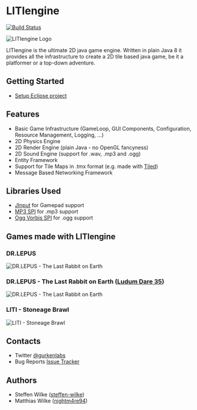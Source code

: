 # LITIengine

[![Build Status](https://travis-ci.org/gurkenlabs/litiengine.svg?branch=master)](https://travis-ci.org/gurkenlabs/litiengine)

![LITIengine Logo](https://github.com/gurkenlabs/litiengine/blob/master/resources/LITIEngine_Logo_big.png "LITIengine Logo")

LITIengine is the ultimate 2D java game engine. Written in plain Java 8 it provides all the infrastructure to create a 2D tile based java game, be it a platformer or a top-down adventure.

## Getting Started

* [Setup Eclipse project](https://github.com/gurkenlabs/litiengine/wiki/Setup-Eclipse-Project)

## Features

* Basic Game Infrastructure (GameLoop, GUI Components, Configuration, Resource Management, Logging, ...)
* 2D Physics Engine
* 2D Render Engine (plain Java - no OpenGL fancyness)
* 2D Sound Engine (support for .wav, .mp3 and .ogg)
* Entity Framework
* Support for Tile Maps in .tmx format (e.g. made with [Tiled](http://www.mapeditor.org/))
* Message Based Networking Framework 

## Libraries Used

* [JInput](https://github.com/jinput/jinput) for Gamepad support
* [MP3 SPI](http://www.javazoom.net/mp3spi/mp3spi.html) for .mp3 support
* [Ogg Vorbis SPI](http://www.javazoom.net/vorbisspi/vorbisspi.html) for .ogg support


## Games made with LITIengine

### DR.LEPUS

![DR.LEPUS - The Last Rabbit on Earth](https://gurkenlabs.de/wp-content/uploads/2017/01/dr-lepus-titel.png "DR.LEPUS")

### DR.LEPUS - The Last Rabbit on Earth ([Ludum Dare 35](http://ludumdare.com/compo/ludum-dare-35/?action=preview&uid=67508))

![DR.LEPUS - The Last Rabbit on Earth](https://gurkenlabs.de/wp-content/uploads/2016/09/page-title.png "DR.LEPUS - The Last Rabbit on Earth")

### LITI - Stoneage Brawl

![LITI - Stoneage Brawl](https://gurkenlabs.de/wp-content/uploads/2017/01/liti-stoneage-brawl-banner.png "LITI - Stoneage Brawl")

## Contacts 

* Twitter [@gurkenlabs](https://twitter.com/gurkenlabs)
* Bug Reports [Issue Tracker](https://github.com/gurkenlabs/litiengine/issues)

## Authors

* Steffen Wilke ([steffen-wilke](https://github.com/steffen-wilke))
* Matthias Wilke ([nightm4re94](https://github.com/nightm4re94))
